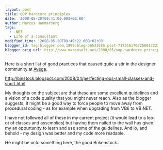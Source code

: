```yaml
---
layout: post
title: OOP hardcore principles
date: '2008-05-20T09:41:00.002+02:00'
author: Marcus Hammarberg
tags:
  - .NET
  - Life of a consultant
modified_time: '2008-05-20T09:49:22.008+02:00'
blogger_id: tag:blogger.com,1999:blog-36533086.post-7173161767256013223
blogger_orig_url: http://www.marcusoft.net/2008/05/oop-hardcore-principles.html
---
```


Here
is a short list of good practices that caused quite a stir in the
designer community at [Avega](http://www.avega.se/).

<http://binstock.blogspot.com/2008/04/perfecting-oos-small-classes-and-short.html>

My thoughts on the subject are that these are some excellent quidelines
and a vision of a code quality that you might never reach. Also as the
blogger suggests, it might be a good way to force people to move away
from procedural coding - as for example when upgrading from VB6 to
VB.NET.

I have not followed all of these in my current project (it would lead to
a loo-ot of classes and assemblies) but having them nailed to the wall
has given my an oppurtunity to learn and use some of the guidelines. And
lo, and behold - my design was better and my code more readable.

He might be onto something here, the good Brikenstock...
